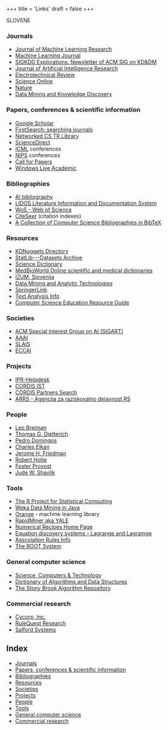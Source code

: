 +++
title = 'Links'
draft = false
+++

SLOVENE

### Journals

- [Journal of Machine Learning Research](http://www.jmlr.org/)
- [Machine Learning Journal](http://www.kluweronline.com/issn/0885-6125)
- [SIGKDD Explorations: Newsletter of ACM SIG on KD&DM](http://www.acm.org/sigkdd/)
- [Journal of Artificial Intelligence Research](http://www.jair.org/)
- [Electrotechnical Review](http://ev.fe.uni-lj.si/)
- [Science Online](http://www.sciencemag.org/)
- [Nature](http://www.nature.com/index.html)
- [Data Mining and Knowledge Discovery](http://www.springeronline.com/sgw/cda/frontpage/0,11855,5-0-70-35596293-detailsPage%253Djournal%257Cdescription%257Cdescription,00.html?referer=www.springeronline.com/journal/10618/about)

### Papers, conferences & scientific information

- [Google Scholar](http://scholar.google.com/)
- [FirstSearch: searching journals](http://firstsearch.oclc.org/)
- [Networked CS TR Library](http://sunsite2.berkeley.edu:8088/xtf/servlet/org.cdlib.xtf.crossQuery.CrossQuery?rmode=btr)
- [ScienceDirect](http://www.sciencedirect.com/)
- [ICML](http://www.machinelearning.org/) conferences
- [NIPS](http://www.nips.cc/) conferences
- [Call for Papers](http://www.papersinvited.com/)
- [Windows Live Academic](http://academic.live.com/)

### Bibliographies

- [AI bibliography](http://liinwww.ira.uka.de/bibliography/Ai/others.html)
- [LIDOS Literature Information and Documentation System](http://www.dfki.de/lidos/)
- [WoS - Web of Science](http://home.izum.si/izum/ft_baze/wos.asp)
- [CiteSeer](http://citeseer.ist.psu.edu/) (citation indexes)
- [A Collection of Computer Science Bibliographies in BibTeX](http://liinwww.ira.uka.de/bibliography/index.html)

### Resources

- [KDNuggets Directory](http://www.kdnuggets.com/)
- [StatLib---Datasets Archive](http://lib.stat.cmu.edu/datasets/)
- [Science Dictionary](http://www.accessscience.com/)
- [MedBioWorld Online scientific and medical dictionaries](http://www.medbioworld.com/)
- [IZUM, Slovenija](http://www.izum.si/)
- [Data Mining and Analytic Technologies](http://www.thearling.com/index.htm#wps)
- [SpringerLink](http://springerlink.com/)
- [Text Analysis Info](http://www.textanalysis.info/)
- [Computer Science Education Resource Guide](http://www.smartscholar.com/computer-science-guide/)

### Societies

- [ACM Special Interest Group on AI (SIGART)](http://sigart.acm.org/)
- [AAAI](http://www.aaai.org/)
- [SLAIS](http://slais.ijs.si/)
- [ECCAI](http://www.eccai.org/)

### Projects

- [IPR-Helpdesk](http://www.ipr-helpdesk.org/)
- [CORDIS IST](http://www.cordis.lu/ist/)
- [CORDIS Partners Search](http://partners-service.cordis.lu/)
- [ARRS - Agencija za raziskovalno dejavnost RS](http://www.arrs.gov.si/sl/)

### People

- [Leo Breiman](https://www.stat.berkeley.edu/~breiman/)
- [Thomas G. Dietterich](http://web.engr.oregonstate.edu/~tgd/)
- [Pedro Domingos](http://www.cs.washington.edu/homes/pedrod/)
- [Charles Elkan](http://www-cse.ucsd.edu/users/elkan/)
- [Jerome H. Friedman](http://www-stat.stanford.edu/%7Ejhf/)
- [Robert Holte](http://www.cs.ualberta.ca/%7Eholte/)
- [Foster Provost](http://pages.stern.nyu.edu/~fprovost/)
- [Jude W. Shavlik](http://pages.cs.wisc.edu/~shavlik/shavlik.html)

### Tools

- [The R Project for Statistical Computing](http://www.r-project.org/)
- [Weka Data Mining in Java](http://www.cs.waikato.ac.nz/ml/weka/index.html)
- [Orange](http://www.ailab.si/orange) - machine learning library
- [RapidMiner aka YALE](http://rapid-i.com/content/blogcategory/38/69/)
- [Numerical Recipes Home Page](http://www.nr.com/)
- [Equation discovery systems - Lagrange and Lagramge](http://www-ai.ijs.si/%7Eljupco/ed/lagrange.html)
- [Asscoiation Rules Info](http://www.cs.umb.edu/%7Elaur/ARtool/)
- [The ROOT System](http://root.cern.ch/)

### General computer science

- [Science, Computers & Technology](http://lii.org/pub/topic/scitech)
- [Dictionary of Algorithms and Data Structures](http://www.nist.gov/dads/)
- [The Stony Brook Algorithm Repository](http://www.cs.sunysb.edu/%7Ealgorith/)

### Commercial research

- [Cycorp, Inc.](http://www.cyc.com/)
- [RuleQuest Research](http://www.rulequest.com/)
- [Salford Systems](http://salford-systems.com/)

## Index

- [Journals](links.html#journals)
- [Papers, conferences & scientific information](links.html#papers)
- [Bibliographies](links.html#bibliographies)
- [Resources](links.html#resources)
- [Societies](links.html#societies)
- [Projects](links.html#projects)
- [People](links.html#people)
- [Tools](links.html#tools)
- [General computer science](links.html#gcs)
- [Commercial research](links.html#commercial)
